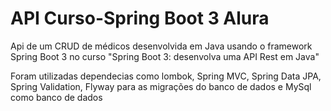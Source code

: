 # API Curso-Spring Boot 3 Alura 
Api de um CRUD de médicos desenvolvida em Java usando o framework Spring Boot 3 no curso "Spring Boot 3: desenvolva uma API Rest em Java"

Foram utilizadas dependecias como lombok, Spring MVC, Spring Data JPA, Spring Validation, Flyway para as migrações do banco de dados e MySql como banco de dados
